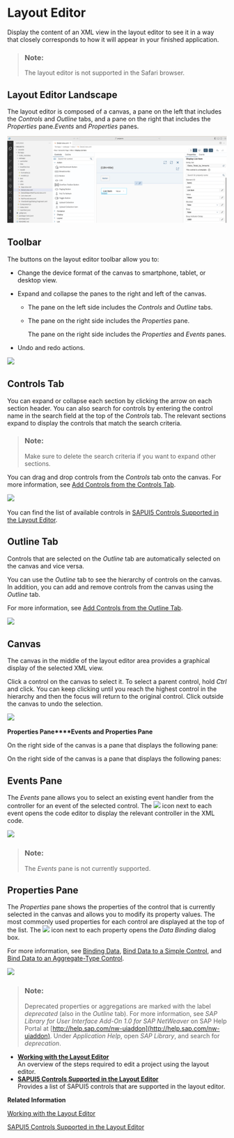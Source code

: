 <!-- loio90ba99ae9af64f76a3da593e44ca5b9f -->

# Layout Editor

Display the content of an XML view in the layout editor to see it in a way that closely corresponds to how it will appear in your finished application.

> ### Note:  
> The layout editor is not supported in the Safari browser.



<a name="loio90ba99ae9af64f76a3da593e44ca5b9f__section_itd_gcc_xnb"/>

## Layout Editor Landscape

The layout editor is composed of a canvas, a pane on the left that includes the *Controls* and *Outline* tabs, and a pane on the right that includes the *Properties* pane.*Events* and *Properties* panes.

![Layout Editor](images/layout_editor-_VS_code_0fbe61b.png)



<a name="loio90ba99ae9af64f76a3da593e44ca5b9f__section_jtd_gcc_xnb"/>

## Toolbar

The buttons on the layout editor toolbar allow you to:

-   Change the device format of the canvas to smartphone, tablet, or desktop view.

-   Expand and collapse the panes to the right and left of the canvas.

    -   The pane on the left side includes the *Controls* and *Outline* tabs.

    -   The pane on the right side includes the *Properties* pane.

        The pane on the right side includes the *Properties* and *Events* panes.


-   Undo and redo actions.


![](images/1_19_what_s_new_toolbar_7c8f4b8.jpg)



<a name="loio90ba99ae9af64f76a3da593e44ca5b9f__section_ktd_gcc_xnb"/>

## Controls Tab

You can expand or collapse each section by clicking the arrow on each section header. You can also search for controls by entering the control name in the search field at the top of the *Controls* tab. The relevant sections expand to display the controls that match the search criteria.

> ### Note:  
> Make sure to delete the search criteria if you want to expand other sections.

You can drag and drop controls from the *Controls* tab onto the canvas. For more information, see [Add Controls from the Controls Tab](add-controls-from-the-controls-tab-3a1f27e.md).

![](images/BAS_Control_Pane-_cropped_d146acd.jpg)

You can find the list of available controls in [SAPUI5 Controls Supported in the Layout Editor](sapui5-controls-supported-in-the-layout-editor-c5d123e.md).



<a name="loio90ba99ae9af64f76a3da593e44ca5b9f__section_ltd_gcc_xnb"/>

## Outline Tab

Controls that are selected on the *Outline* tab are automatically selected on the canvas and vice versa.

You can use the *Outline* tab to see the hierarchy of controls on the canvas. In addition, you can add and remove controls from the canvas using the *Outline* tab.

For more information, see [Add Controls from the Outline Tab](add-controls-from-the-outline-tab-1cf5a5b.md).

![](images/outline_pane-_new_1df47d2.png)



<a name="loio90ba99ae9af64f76a3da593e44ca5b9f__section_mtd_gcc_xnb"/>

## Canvas

The canvas in the middle of the layout editor area provides a graphical display of the selected XML view.

Click a control on the canvas to select it. To select a parent control, hold *Ctrl* and click. You can keep clicking until you reach the highest control in the hierarchy and then the focus will return to the original control. Click outside the canvas to undo the selection.

![](images/canvas_webide_7b7dfdb.jpg)

**Properties Pane****Events and Properties Pane**

On the right side of the canvas is a pane that displays the following pane:

On the right side of the canvas is a pane that displays the following panes:



<a name="loio90ba99ae9af64f76a3da593e44ca5b9f__section_ntd_gcc_xnb"/>

## Events Pane

The *Events* pane allows you to select an existing event handler from the controller for an event of the selected control. The ![](images/events_icon_91db674.jpg) icon next to each event opens the code editor to display the relevant controller in the XML code.

![](images/events_pane_d0dba3a.jpg)

> ### Note:  
> The *Events* pane is not currently supported.



<a name="loio90ba99ae9af64f76a3da593e44ca5b9f__section_otd_gcc_xnb"/>

## Properties Pane

The *Properties* pane shows the properties of the control that is currently selected in the canvas and allows you to modify its property values. The most commonly used properties for each control are displayed at the top of the list. The ![](images/data_binding_button_852457c.jpg) icon next to each property opens the *Data Binding* dialog box.

For more information, see [Binding Data](binding-data-c24e9c4.md), [Bind Data to a Simple Control](bind-data-to-a-simple-control-93f40e6.md), and [Bind Data to an Aggregate-Type Control](bind-data-to-an-aggregate-type-control-2d625d5.md).

![](images/Properties_Pane_074591c.png)

> ### Note:  
> Deprecated properties or aggregations are marked with the label *deprecated* \(also in the *Outline* tab\). For more information, see *SAP Library for User Interface Add-On 1.0 for SAP NetWeaver* on SAP Help Portal at [http://help.sap.com/nw-uiaddon](http://help.sap.com/nw-uiaddon). Under *Application Help*, open *SAP Library*, and search for *deprecation*.

-   **[Working with the Layout Editor](working-with-the-layout-editor-8fbbaad.md "An overview of the steps required to edit a project using the layout editor.")**  
An overview of the steps required to edit a project using the layout editor.
-   **[SAPUI5 Controls Supported in the Layout Editor](sapui5-controls-supported-in-the-layout-editor-c5d123e.md "Provides a list of SAPUI5 controls that are supported in the layout editor.")**  
Provides a list of SAPUI5 controls that are supported in the layout editor.

**Related Information**  


[Working with the Layout Editor](working-with-the-layout-editor-8fbbaad.md "An overview of the steps required to edit a project using the layout editor.")

[SAPUI5 Controls Supported in the Layout Editor](sapui5-controls-supported-in-the-layout-editor-c5d123e.md "Provides a list of SAPUI5 controls that are supported in the layout editor.")

